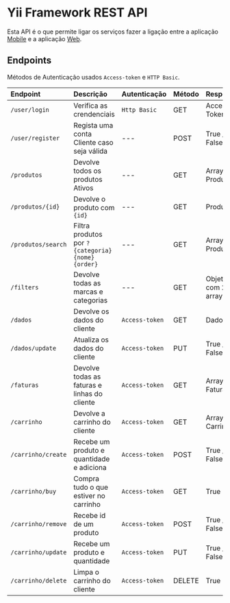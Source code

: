 # Yii Framework REST API

Esta API é o que permite ligar os serviços fazer a ligação entre a aplicação [Mobile](https://github.com/RFCarreira33/PSI_AMSI_22-23) e a aplicação [Web](https://github.com/RFCarreira33/PSI_PLSI_22-23).

## Endpoints

Métodos de Autenticação usados `Access-token` e `HTTP Basic`.

| Endpoint           | Descrição                                       | Autenticação   | Método | Resposta            |
| :----------------- | :---------------------------------------------- | :------------- | :----- | :------------------ |
| `/user/login`      | Verifica as crendenciais                        | `Http Basic`   | GET    | Access Token        |
| `/user/register`   | Regista uma conta Cliente caso seja válida      | ---            | POST   | True / False        |
| `/produtos`        | Devolve todos os produtos Ativos                | ---            | GET    | Array de Produtos   |
| `/produtos/{id}`   | Devolve o produto com `{id}`                    | ---            | GET    | Produto             |
| `/produtos/search` | Filtra produtos por `?{categoria}{nome}{order}` | ---            | GET    | Array de Produtos   |
| `/filters`         | Devolve todas as marcas e categorias            | ---            | GET    | Objeto com 2 arrays |
| `/dados`           | Devolve os dados do cliente                     | `Access-token` | GET    | Dados               |
| `/dados/update`    | Atualiza os dados do cliente                    | `Access-token` | PUT    | True / False        |
| `/faturas`         | Devolve todas as faturas e linhas do cliente    | `Access-token` | GET    | Array de Faturas    |
| `/carrinho`        | Devolve a carrinho do cliente                   | `Access-token` | GET    | Array de Carrinhos  |
| `/carrinho/create` | Recebe um produto e quantidade e adiciona       | `Access-token` | POST   | True / False        |
| `/carrinho/buy`    | Compra tudo o que estiver no carrinho           | `Access-token` | GET    | True                |
| `/carrinho/remove` | Recebe id de um produto                         | `Access-token` | POST   | True / False        |
| `/carrinho/update` | Recebe um produto e quantidade                  | `Access-token` | PUT    | True / False        |
| `/carrinho/delete` | Limpa o carrinho do cliente                     | `Access-token` | DELETE | True                |
